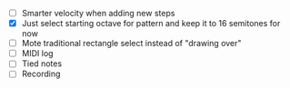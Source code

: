 - [ ] Smarter velocity when adding new steps
- [x] Just select starting octave for pattern and keep it to 16 semitones for now
- [ ] Mote traditional rectangle select instead of "drawing over"
- [ ] MIDI log
- [ ] Tied notes
- [ ] Recording
